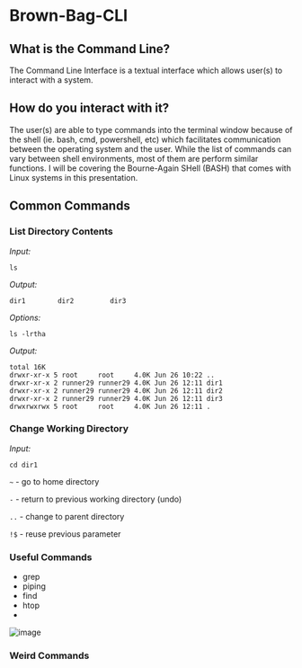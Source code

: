 # Brown-Bag-CLI

## What is the Command Line?
The Command Line Interface is a textual interface which allows user(s) to interact with a system.

## How do you interact with it?
The user(s) are able to type commands into the terminal window because of the shell (ie. bash, cmd, powershell, etc) which facilitates communication between the operating system and the user.  While the list of commands can vary between shell environments, most of them are perform similar functions.  I will be covering the Bourne-Again SHell (BASH) that comes with Linux systems in this presentation.

## Common Commands

### List Directory Contents
*Input:*
```
ls
```
*Output:*
```
dir1        dir2         dir3
```
*Options:*
```
ls -lrtha 
```
*Output:*
```
total 16K
drwxr-xr-x 5 root     root     4.0K Jun 26 10:22 ..
drwxr-xr-x 2 runner29 runner29 4.0K Jun 26 12:11 dir1
drwxr-xr-x 2 runner29 runner29 4.0K Jun 26 12:11 dir2
drwxr-xr-x 2 runner29 runner29 4.0K Jun 26 12:11 dir3
drwxrwxrwx 5 root     root     4.0K Jun 26 12:11 .
```

### Change Working Directory
*Input:*
```
cd dir1
```

```~``` - go to home directory

```-``` - return to previous working directory (undo)

```..``` - change to parent directory

```!$``` - reuse previous parameter

### Useful Commands
- grep
- piping
- find
- htop
- 
![image](https://github.com/RocketSandwich/Brown-Bag-CLI/assets/93087022/d9c3ae27-32ea-4b4b-938b-92d50f36647f)


### Weird Commands

